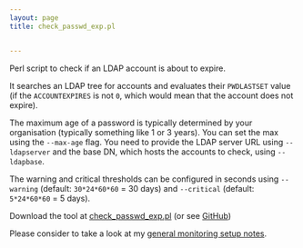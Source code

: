 ```yaml
---
layout: page
title: check_passwd_exp.pl


---
```


Perl script to check if an LDAP account is about to expire.

It searches an LDAP tree for accounts and evaluates their `PWDLASTSET` value (if the `ACCOUNTEXPIRES` is not `0`, which would mean that the account does not expire).

The maximum age of a password is typically determined by your organisation (typically something like 1 or 3 years). You can set the max using the `--max-age` flag.
You need to provide the LDAP server URL using `--ldapserver` and the base DN, which hosts the accounts to check, using `--ldapbase`.


The warning and critical thresholds can be configured in seconds using `--warning` (default: `30*24*60*60` = 30 days) and `--critical` (default: `5*24*60*60` = 5 days).


Download the tool at [check_passwd_exp.pl](/assets/resources/stuff/monitoring/check_passwd_exp.pl) (or see [GitHub](https://github.com/binfalse/monitoring/blob/master/check_passwd_exp.pl))

Please consider to take a look at my [general monitoring setup notes](/software/monitoring/plugin-setup-notes/).
